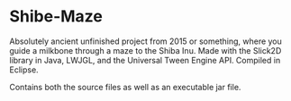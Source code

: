 # Shibe-Maze
Absolutely ancient unfinished project from 2015 or something, where you guide a milkbone through a maze to the Shiba Inu. Made with the Slick2D library in Java, LWJGL, and the Universal Tween Engine API. Compiled in Eclipse.<br/>

Contains both the source files as well as an executable jar file.
